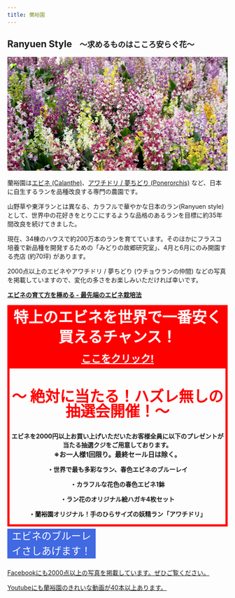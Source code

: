 ```yaml
---
title: 蘭裕園
---
```

<style>
figure img {
	display: block;
	min-width: 494px;
	width: 100%;
}
figcaption {
	text-align: right;
}
.bluray {
	margin-top: 15px;
	width: 40%;
}
.pre {
	border: solid 5px red;
	font-weight: bold;
	text-align: center;
}
</style>

## Ranyuen Style<small>　～求めるものはこころ安らぐ花～</small>
<img src="/assets/images/top_img.jpg" alt="春色エビネ 蘭裕園 - エビネ" />

蘭裕園は[エビネ (Calanthe)](growings/calanthe/)、[アワチドリ / 夢ちどり (Ponerorchis)](growings/ponerorchis/) など、日本に自生するランを品種改良する専門の農園です。

山野草や東洋ランとは異なる、カラフルで華やかな日本のラン(Ranyuen style) として、世界中の花好きをとりこにするような品格のあるランを目標に約35年間改良を続けてきました。

現在、34棟のハウスで約200万本のランを育てています。そのほかにフラスコ培養で新品種を開発するための「みどりの故郷研究室」、4月と6月にのみ開園する売店 (約70坪) があります。

2000点以上のエビネやアワチドリ / 夢ちどり (ウチョウランの仲間) などの写真を掲載していますので、変化の多さをお楽しみいただければ幸いです。

<b><a href="growings/calanthe/growings_calanthe_in_the_new_way">エビネの育て方を極める - 最先端のエビネ栽培法</a></b>

<div class="pre"><a href="/news/calanthe_fair_2014" style="display: block; text-decoration: none; text-align: center; background: red; color: white; font-size: 9mm; font-weight: bold; line-height: 12mm;">特上のエビネを世界で一番安く買えるチャンス！<br /><u style="font-size: 6mm;" >ここをクリック!</u></a>
<h2 style="font-size: 9mm; color: red; line-height: 9mm;">～ 絶対に当たる！ハズレ無しの抽選会開催！～</h2>
エビネを2000円以上お買い上げいただいたお客様全員に以下のプレゼントが当たる抽選クジをご用意しております。<br>
<span style="font-size: 4mm;">※お一人様1回限り。最終セール日は除く。</span>
<p>・世界で最も多彩なラン、春色エビネのブルーレイ</p>
<p>・カラフルな花色の春色エビネ1鉢</p>
<p>・ラン花のオリジナル絵ハガキ4枚セット</p>
<p>・蘭裕園オリジナル！手のひらサイズの妖精ラン「アワチドリ」</p></div>
<div class="bluray"><a href="/news/bluray_present_2014" style="display: block; text-decoration: none; text-align: center; background: #4169E1; color: white; font-size: 6mm; line-height: 9mm; margin-top: -10px; margin-bottom: 1em;">エビネのブルーレイさしあげます！</a></div>

<a class="facebook" href="http://fb.me/ranyuenjapan"><span>Facebookにも2000点以上の写真を掲載しています。ぜひご覧ください。</span></a>

<a class="youtube" href="https://www.youtube.com/playlist?list=PLt3tRMFWeZB-ce852wXcEHamgRZe_PiWD"><span>Youtubeにも蘭裕園のきれいな動画が40本以上あります。</span></a>
